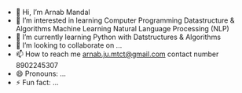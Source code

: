 - 👋 Hi, I’m Arnab Mandal
- 👀 I’m interested in learning Computer Programming Datastructure & Algorithms Machine Learning Natural Language Processing (NLP)
- 🌱 I’m currently learning Python with Datstructures & Algorithms 
- 💞️ I’m looking to collaborate on ...
- 📫 How to reach me arnab.ju.mtct@gmail.com contact number 8902245307
- 😄 Pronouns: ...
- ⚡ Fun fact: ...

<!---
Arnab-5bit/Arnab-5bit is a ✨ special ✨ repository because its `README.md` (this file) appears on your GitHub profile.
You can click the Preview link to take a look at your changes.
--->
